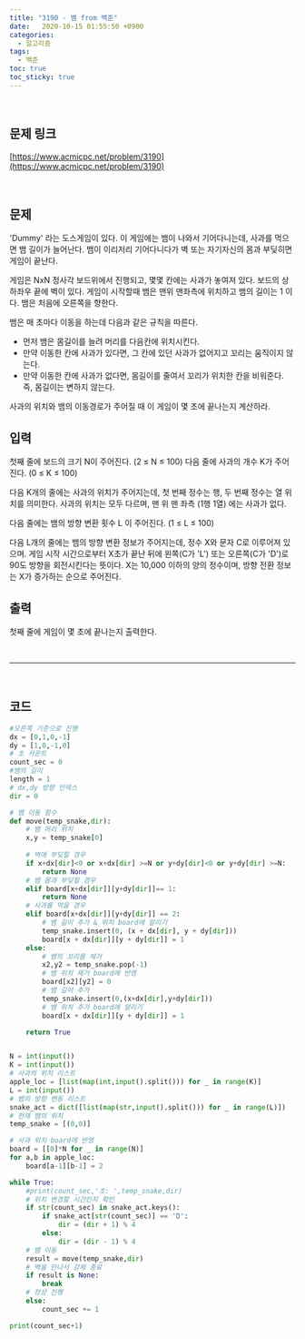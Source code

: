 ```yaml
---
title: "3190 - 뱀 from 백준"
date:   2020-10-15 01:55:50 +0900
categories: 
  - 알고리즘
tags:
  - 백준
toc: true
toc_sticky: true
---
```




<br>

## 문제 링크

[https://www.acmicpc.net/problem/3190](https://www.acmicpc.net/problem/3190)

<br>

## 문제

 'Dummy' 라는 도스게임이 있다. 이 게임에는 뱀이 나와서 기어다니는데, 사과를 먹으면 뱀 길이가 늘어난다. 뱀이 이리저리 기어다니다가 벽 또는 자기자신의 몸과 부딪히면 게임이 끝난다.

게임은 NxN 정사각 보드위에서 진행되고, 몇몇 칸에는 사과가 놓여져 있다. 보드의 상하좌우 끝에 벽이 있다. 게임이 시작할때 뱀은 맨위 맨좌측에 위치하고 뱀의 길이는 1 이다. 뱀은 처음에 오른쪽을 향한다.

뱀은 매 초마다 이동을 하는데 다음과 같은 규칙을 따른다.

- 먼저 뱀은 몸길이를 늘려 머리를 다음칸에 위치시킨다.
- 만약 이동한 칸에 사과가 있다면, 그 칸에 있던 사과가 없어지고 꼬리는 움직이지 않는다.
- 만약 이동한 칸에 사과가 없다면, 몸길이를 줄여서 꼬리가 위치한 칸을 비워준다. 즉, 몸길이는 변하지 않는다.

사과의 위치와 뱀의 이동경로가 주어질 때 이 게임이 몇 초에 끝나는지 계산하라.

## 입력

첫째 줄에 보드의 크기 N이 주어진다. (2 ≤ N ≤ 100) 다음 줄에 사과의 개수 K가 주어진다. (0 ≤ K ≤ 100)

다음 K개의 줄에는 사과의 위치가 주어지는데, 첫 번째 정수는 행, 두 번째 정수는 열 위치를 의미한다. 사과의 위치는 모두 다르며, 맨 위 맨 좌측 (1행 1열) 에는 사과가 없다.

다음 줄에는 뱀의 방향 변환 횟수 L 이 주어진다. (1 ≤ L ≤ 100)

다음 L개의 줄에는 뱀의 방향 변환 정보가 주어지는데,  정수 X와 문자 C로 이루어져 있으며. 게임 시작 시간으로부터 X초가 끝난 뒤에 왼쪽(C가 'L') 또는 오른쪽(C가 'D')로 90도 방향을 회전시킨다는 뜻이다. X는 10,000 이하의 양의 정수이며, 방향 전환 정보는 X가 증가하는 순으로 주어진다.

## 출력

첫째 줄에 게임이 몇 초에 끝나는지 출력한다.

<br>

---

<br>

## 코드

```python
#오른쪽 기준으로 진행
dx = [0,1,0,-1]
dy = [1,0,-1,0]
# 초 카운트
count_sec = 0
#뱀의 길이
length = 1
# dx,dy 방향 인덱스
dir = 0

# 뱀 이동 함수
def move(temp_snake,dir):
    # 뱀 머리 위치
    x,y = temp_snake[0]
    
    # 벽에 부딪힐 경우
    if x+dx[dir]<0 or x+dx[dir] >=N or y+dy[dir]<0 or y+dy[dir] >=N:
        return None
    # 뱀 몸과 부딪힐 경우
    elif board[x+dx[dir]][y+dy[dir]]== 1:
        return None
    # 사과를 먹을 경우
    elif board[x+dx[dir]][y+dy[dir]] == 2:
        # 뱀 길이 추가 & 위치 board에 알리기
        temp_snake.insert(0, (x + dx[dir], y + dy[dir]))
        board[x + dx[dir]][y + dy[dir]] = 1
    else:
        # 뱀의 꼬리를 제거
        x2,y2 = temp_snake.pop(-1)
        # 뱀 위치 제거 board에 반영
        board[x2][y2] = 0
        # 뱀 길이 추가
        temp_snake.insert(0,(x+dx[dir],y+dy[dir]))
        # 뱀 위치 추가 board에 알리기
        board[x + dx[dir]][y + dy[dir]] = 1

    return True


N = int(input())
K = int(input())
# 사과의 위치 리스트
apple_loc = [list(map(int,input().split())) for _ in range(K)]
L = int(input())
# 뱀의 방향 변동 리스트
snake_act = dict([list(map(str,input().split())) for _ in range(L)])
# 현재 뱀의 위치
temp_snake = [(0,0)]

# 사과 위치 board에 반영
board = [[0]*N for _ in range(N)]
for a,b in apple_loc:
    board[a-1][b-1] = 2

while True:
    #print(count_sec,'초: ',temp_snake,dir)
    # 위치 변경할 시간인지 확인
    if str(count_sec) in snake_act.keys():
        if snake_act[str(count_sec)] == 'D':
            dir = (dir + 1) % 4
        else:
            dir = (dir - 1) % 4
    # 뱀 이동
    result = move(temp_snake,dir)
    # 벽을 만나서 강제 종료
    if result is None:
        break
    # 정상 진행
    else:
        count_sec += 1

print(count_sec+1)
```



